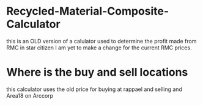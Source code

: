 # Recycled-Material-Composite-Calculator
this is an OLD version of a calulator used to determine the profit made from RMC in star citizen
I am yet to make a change for the current RMC prices.
# Where is the buy and sell locations
this calculator uses the old price for buying at rappael and selling and Area18 on Arccorp

